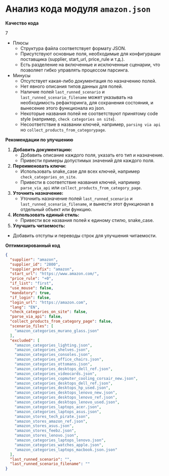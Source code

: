 # Анализ кода модуля `amazon.json`

**Качество кода**

7
- Плюсы
    - Структура файла соответствует формату JSON.
    - Присутствуют основные поля, необходимые для конфигурации поставщика (supplier, start_url, price_rule и т.д.).
    - Есть разделение на включенные и исключенные сценарии, что позволяет гибко управлять процессом парсинга.
- Минусы
    - Отсутствует какая-либо документация по назначению полей.
    - Нет явного описания типов данных для полей.
    - Наличие полей `last_runned_scenario` и `last_runned_scenario_filename` может указывать на необходимость рефакторинга, для сохранения состояния, и вынесение этого функционала из json.
    - Некоторые названия полей не соответствуют принятому code style (например, `check categories on site`).
    - Несоответствие в названии ключей, например, `parsing via api` но  `collect_products_from_categorypage`.

**Рекомендации по улучшению**

1. **Добавить документацию:**
   - Добавить описание каждого поля, указать его тип и назначение.
   - Привести примеры допустимых значений для каждого поля.
2. **Переименовать ключи:**
    - Использовать snake_case для всех ключей, например `check_categories_on_site`.
    - Привести в соответствие названия ключей, например `parse_via_api` или `collect_products_from_category_page`.
3. **Уточнить назначение:**
   - Уточнить назначение полей `last_runned_scenario` и `last_runned_scenario_filename`, и вынести этот функционал в отдельный объект или функцию.
4. **Использовать единый стиль:**
    - Привести все названия полей к единому стилю, snake_case.
5.  **Улучшить читаемость:**
   - Добавить отступы и переводы строк для улучшения читаемости.

**Оптимизированный код**
```json
{
  "supplier": "amazon",
  "supplier_id": "2800",
  "supplier_prefix": "amazon",
  "start_url": "https://www.amazon.com/",
  "price_rule": "+0",
  "if_list": "first",
  "use_mouse": false,
  "mandatory": true,
  "if_login": false,
  "login_url": "https://amazon.com",
  "lang": "EN",
  "check_categories_on_site": false,
  "parse_via_api": false,
  "collect_products_from_category_page": false,
  "scenario_files": [
    "amazon_categories_murano_glass.json"
  ],
  "excluded": [
    "amazon_categories_lighting.json",
    "amazon_categories_shelves.json",
    "amazon_categories_consoles.json",
    "amazon_categories_office_chairs.json",
    "amazon_categories_ottomans.json",
    "amazon_categories_desktops_dell_ref.json",
    "amazon_categories_videocards.json",
    "amazon_categories_copmuter_cooling_corsair_new.json",
    "amazon_categories_desktops_dell_ref.json",
    "amazon_categories_desktops_hp_used.json",
    "amazon_categories_desktops_lenovo_new.json",
    "amazon_categories_desktops_lenovo_ref.json",
    "amazon_categories_desktops_lenovo_used.json",
    "amazon_categories_laptops_acer.json",
    "amazon_categories_laptops_asus.json",
    "amazon_stores_tech_pirate.json",
    "amazon_stores_amazon_ref.json",
    "amazon_stores_asus.json",
    "amazon_stores_feebz.json",
    "amazon_stores_lenovo.json",
    "amazon_categories_laptops_lenovo.json",
    "amazon_categories_watches_apple.json",
    "amazon_categories_laptops_macbook.json.json"
  ],
  "last_runned_scenario": "",
  "last_runned_scenario_filename": ""
}
```